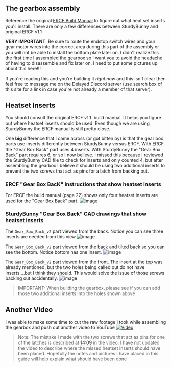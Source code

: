 
## The gearbox assembly
Reference the original [ERCF Build Manual](https://github.com/EtteGit/EnragedRabbitProject/blob/main/Documentation/ERCF_Manual.pdf) to figure out what heat set inserts you'll install. There are only a few differences between SturdyBunny and original ERCF v1.1

**VERY IMPORTANT**: Be sure to route the endstop switch wires and your gear motor wires into the correct area during this part of the assembly or you will not be able to install the bottom plate later on. I didn't realize this the first time I assembled the gearbox so I want you to avoid the headache of having to disassemble and fix later on. I need to put some pictures up about this here!!!

If you're reading this and you're building it *right now* and this isn't clear then feel free to message me on the Delayed Discord server (use search box of this site for a link in case you're not already a member of that server).

## Heatset Inserts
You should consult the original ERCF v1.1. build manual. It helps you figure out where heatset inserts should be used. Even though we are using SturdyBunny the
ERCF manual is still pretty close.

One **big** difference that I came across (or got bitten by) is that the gear box parts use inserts differently between SturdyBunny versus ERCF. With ERCF the "Gear Box Back" part uses 4 inserts. With SturdyBunny the "Gear Box Back" part requires 6, or so I now believe. I missed this because I reviewed the SturdyBunny CAD file to check for inserts and only counted 4, but after assembling the gearbox I believe it should be using two additional inserts to prevent the two screws that act as pins for a latch from backing out.

### ERCF "Gear Box BacK" instructions that show heatset inserts
For ERCF the build manual (page 22) shows only four heatset inserts are used for the "Gear Box Back" part.
![image](https://user-images.githubusercontent.com/875866/284421342-a56b3972-80db-4b82-af09-ea681654b77c.png)


### SturdyBunny "Gear Box Back" CAD drawings that show heatset inserts
The `Gear_Box_Back_v2` part viewed from the back. Notice you can see three inserts are needed from this view
![image](https://user-images.githubusercontent.com/875866/284419562-d2624847-7d2b-40e6-9975-ae74748bd1f6.png)


The `Gear_Box_Back_v2` part viewed from the back and tilted back so you can see the bottom. Notice bottom has one insert.
![image](https://user-images.githubusercontent.com/875866/284419829-4f32c15c-de16-497b-9ec9-0d8362760605.png)

The `Gear_Box_Back_v2` part viewed from the front. The insert at the top was already mentioned, but the two holes being called out do not have inserts....but I think they should. This would solve the issue of those screws backing out accidentally.
![image](https://user-images.githubusercontent.com/875866/284420188-c1d0eb27-18ec-48e4-9959-3b7e54b11dd1.png)


> IMPORTANT: When building the gearbox, please see if you can add those two additional inserts into the holes shown above


## Another Video
I was able to make some time to cut the raw footage I took while assembling the gearbox and push out another video to YouTube
[![Video](https://img.youtube.com/vi/fbsh2KR2J1U/maxresdefault.jpg)](https://www.youtube.com/watch?v=fbsh2KR2J1U)


> Note: The mistake I made with the two screws that act as pins for one of the latches is described at [14:09](https://youtu.be/fbsh2KR2J1U?t=848) in the video.
I have not updated the video to describe where the missed heatset inserts should have been placed. Hopefully the notes and pictures I have placed in this guide will help explain what should have been done